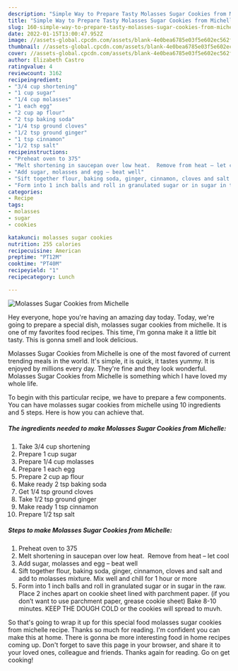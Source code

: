 ```yaml
---
description: "Simple Way to Prepare Tasty Molasses Sugar Cookies from Michelle"
title: "Simple Way to Prepare Tasty Molasses Sugar Cookies from Michelle"
slug: 160-simple-way-to-prepare-tasty-molasses-sugar-cookies-from-michelle
date: 2022-01-15T13:00:47.952Z
image: //assets-global.cpcdn.com/assets/blank-4e0bea6785e03f5e602ec562f230caae08da540cada707380b4fe1bbebba43da.png
thumbnail: //assets-global.cpcdn.com/assets/blank-4e0bea6785e03f5e602ec562f230caae08da540cada707380b4fe1bbebba43da.png
cover: //assets-global.cpcdn.com/assets/blank-4e0bea6785e03f5e602ec562f230caae08da540cada707380b4fe1bbebba43da.png
author: Elizabeth Castro
ratingvalue: 4
reviewcount: 3162
recipeingredient:
- "3/4 cup shortening"
- "1 cup sugar"
- "1/4 cup molasses"
- "1 each egg"
- "2 cup ap flour"
- "2 tsp baking soda"
- "1/4 tsp ground cloves"
- "1/2 tsp ground ginger"
- "1 tsp cinnamon"
- "1/2 tsp salt"
recipeinstructions:
- "Preheat oven to 375"
- "Melt shortening in saucepan over low heat.  Remove from heat – let cool"
- "Add sugar, molasses and egg – beat well"
- "Sift together flour, baking soda, ginger, cinnamon, cloves and salt and add to molasses mixture. Mix well and chill for 1 hour or more"
- "Form into 1 inch balls and roll in granulated sugar or in sugar in the raw. Place 2 inches apart on cookie sheet lined with parchment paper. (if you don’t want to use parchment paper, grease cookie sheet) Bake 8-10 minutes. KEEP THE DOUGH COLD or the cookies will spread to muvh."
categories:
- Recipe
tags:
- molasses
- sugar
- cookies

katakunci: molasses sugar cookies 
nutrition: 255 calories
recipecuisine: American
preptime: "PT12M"
cooktime: "PT40M"
recipeyield: "1"
recipecategory: Lunch

---
```



![Molasses Sugar Cookies from Michelle](//assets-global.cpcdn.com/assets/blank-4e0bea6785e03f5e602ec562f230caae08da540cada707380b4fe1bbebba43da.png)

Hey everyone, hope you're having an amazing day today. Today, we're going to prepare a special dish, molasses sugar cookies from michelle. It is one of my favorites food recipes. This time, I'm gonna make it a little bit tasty. This is gonna smell and look delicious.

Molasses Sugar Cookies from Michelle is one of the most favored of current trending meals in the world. It's simple, it is quick, it tastes yummy. It is enjoyed by millions every day. They're fine and they look wonderful. Molasses Sugar Cookies from Michelle is something which I have loved my whole life.




To begin with this particular recipe, we have to prepare a few components. You can have molasses sugar cookies from michelle using 10 ingredients and 5 steps. Here is how you can achieve that.

<!--inarticleads1-->

##### The ingredients needed to make Molasses Sugar Cookies from Michelle:

1. Take 3/4 cup shortening
1. Prepare 1 cup sugar
1. Prepare 1/4 cup molasses
1. Prepare 1 each egg
1. Prepare 2 cup ap flour
1. Make ready 2 tsp baking soda
1. Get 1/4 tsp ground cloves
1. Take 1/2 tsp ground ginger
1. Make ready 1 tsp cinnamon
1. Prepare 1/2 tsp salt




<!--inarticleads2-->

##### Steps to make Molasses Sugar Cookies from Michelle:

1. Preheat oven to 375
1. Melt shortening in saucepan over low heat.  Remove from heat – let cool
1. Add sugar, molasses and egg – beat well
1. Sift together flour, baking soda, ginger, cinnamon, cloves and salt and add to molasses mixture. Mix well and chill for 1 hour or more
1. Form into 1 inch balls and roll in granulated sugar or in sugar in the raw. Place 2 inches apart on cookie sheet lined with parchment paper. (if you don’t want to use parchment paper, grease cookie sheet) Bake 8-10 minutes. KEEP THE DOUGH COLD or the cookies will spread to muvh.




So that's going to wrap it up for this special food molasses sugar cookies from michelle recipe. Thanks so much for reading. I'm confident you can make this at home. There is gonna be more interesting food in home recipes coming up. Don't forget to save this page in your browser, and share it to your loved ones, colleague and friends. Thanks again for reading. Go on get cooking!

